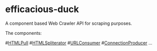 # efficacious-duck

A component based Web Crawler API for scraping purposes.

The components:

#[HTMLPull](src/br/com/efficacious/dom/HTMLPull.java)
#[HTMLSpliterator](src/br/com/efficacious/dom/HTMLSpliterator.java)
#[URLConsumer](src/br/com/efficacious/url/URLConsumer.java)
#[ConnectionProducer](src/br/com/efficacious/connection/ConnectionProducer.java)
...

